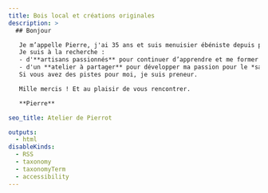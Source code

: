 ```yaml
---
title: Bois local et créations originales
description: >
  ## Bonjour

   Je m’appelle Pierre, j'ai 35 ans et suis menuisier ébéniste depuis peu.<br>
   Je suis à la recherche :
   - d'**artisans passionnés** pour continuer d’apprendre et me former en travaillant le **bois massif** (escaliers, portes, fenêtres, etc.)
   - d'un **atelier à partager** pour développer ma passion pour le *savoir-faire des charrons*.
   Si vous avez des pistes pour moi, je suis preneur.

   Mille mercis ! Et au plaisir de vous rencontrer.

   **Pierre**

seo_title: Atelier de Pierrot

outputs:
  - html
disableKinds:
  - RSS
  - taxonomy
  - taxonomyTerm
  - accessibility
---
```

